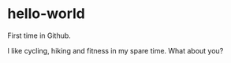 # hello-world
First time in Github. 

I like cycling, hiking and fitness in my spare time. What about you?
